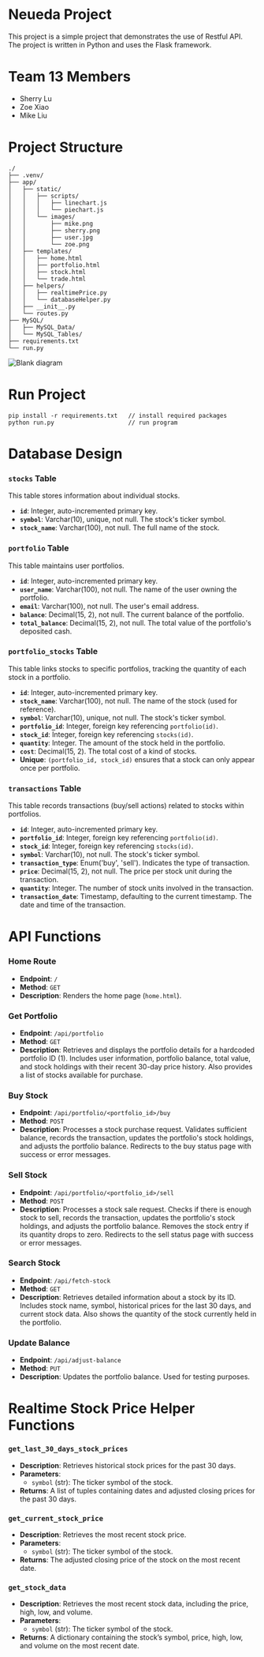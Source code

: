 # Neueda Project

This project is a simple project that demonstrates the use of Restful API. The project is written in Python and uses the Flask framework.

# Team 13 Members
- Sherry Lu
- Zoe Xiao
- Mike Liu

# Project Structure

```
./
├── .venv/
├── app/
│   ├── static/
│   │   ├── scripts/
│   │   │   ├── linechart.js
│   │   │   └── piechart.js
│   │   └── images/
│   │       ├── mike.png
│   │       ├── sherry.png
│   │       ├── user.jpg
│   │       └── zoe.png
│   ├── templates/
│   │   ├── home.html
│   │   ├── portfolio.html
│   │   ├── stock.html
│   │   └── trade.html
│   ├── helpers/
│   │   ├── realtimePrice.py
│   │   └── databaseHelper.py
│   ├── __init__.py
│   └── routes.py
├── MySQL/
│   ├── MySQL_Data/
│   └── MySQL_Tables/
├── requirements.txt
└── run.py
```
![Blank diagram](https://github.com/user-attachments/assets/ff80f75c-b52d-4bea-a58a-dec72e3caeda)

# Run Project
```
pip install -r requirements.txt   // install required packages
python run.py                     // run program

```
# Database Design

### `stocks` Table
This table stores information about individual stocks.

- **`id`**: Integer, auto-incremented primary key.
- **`symbol`**: Varchar(10), unique, not null. The stock's ticker symbol.
- **`stock_name`**: Varchar(100), not null. The full name of the stock.

### `portfolio` Table
This table maintains user portfolios.

- **`id`**: Integer, auto-incremented primary key.
- **`user_name`**: Varchar(100), not null. The name of the user owning the portfolio.
- **`email`**: Varchar(100), not null. The user's email address.
- **`balance`**: Decimal(15, 2), not null. The current balance of the portfolio.
- **`total_balance`**: Decimal(15, 2), not null. The total value of the portfolio's deposited cash.

### `portfolio_stocks` Table
This table links stocks to specific portfolios, tracking the quantity of each stock in a portfolio.

- **`id`**: Integer, auto-incremented primary key.
- **`stock_name`**: Varchar(100), not null. The name of the stock (used for reference).
- **`symbol`**: Varchar(10), unique, not null. The stock's ticker symbol.
- **`portfolio_id`**: Integer, foreign key referencing `portfolio(id)`.
- **`stock_id`**: Integer, foreign key referencing `stocks(id)`.
- **`quantity`**: Integer. The amount of the stock held in the portfolio.
- **`cost`**: Decimal(15, 2). The total cost of a kind of stocks.
- **Unique**: `(portfolio_id, stock_id)` ensures that a stock can only appear once per portfolio.

### `transactions` Table
This table records transactions (buy/sell actions) related to stocks within portfolios.

- **`id`**: Integer, auto-incremented primary key.
- **`portfolio_id`**: Integer, foreign key referencing `portfolio(id)`.
- **`stock_id`**: Integer, foreign key referencing `stocks(id)`.
- **`symbol`**: Varchar(10), not null. The stock's ticker symbol.
- **`transaction_type`**: Enum('buy', 'sell'). Indicates the type of transaction.
- **`price`**: Decimal(15, 2), not null. The price per stock unit during the transaction.
- **`quantity`**: Integer. The number of stock units involved in the transaction.
- **`transaction_date`**: Timestamp, defaulting to the current timestamp. The date and time of the transaction.

# API Functions

### Home Route
- **Endpoint**: `/`
- **Method**: `GET`
- **Description**: Renders the home page (`home.html`).

### Get Portfolio
- **Endpoint**: `/api/portfolio`
- **Method**: `GET`
- **Description**: Retrieves and displays the portfolio details for a hardcoded portfolio ID (1). Includes user information, portfolio balance, total value, and stock holdings with their recent 30-day price history. Also provides a list of stocks available for purchase.

### Buy Stock
- **Endpoint**: `/api/portfolio/<portfolio_id>/buy`
- **Method**: `POST`
- **Description**: Processes a stock purchase request. Validates sufficient balance, records the transaction, updates the portfolio's stock holdings, and adjusts the portfolio balance. Redirects to the buy status page with success or error messages.

### Sell Stock
- **Endpoint**: `/api/portfolio/<portfolio_id>/sell`
- **Method**: `POST`
- **Description**: Processes a stock sale request. Checks if there is enough stock to sell, records the transaction, updates the portfolio's stock holdings, and adjusts the portfolio balance. Removes the stock entry if its quantity drops to zero. Redirects to the sell status page with success or error messages.

### Search Stock
- **Endpoint**: `/api/fetch-stock`
- **Method**: `GET`
- **Description**: Retrieves detailed information about a stock by its ID. Includes stock name, symbol, historical prices for the last 30 days, and current stock data. Also shows the quantity of the stock currently held in the portfolio.

### Update Balance
- **Endpoint**: `/api/adjust-balance`
- **Method**: `PUT`
- **Description**: Updates the portfolio balance. Used for testing purposes.

# Realtime Stock Price Helper Functions

### `get_last_30_days_stock_prices`
- **Description**: Retrieves historical stock prices for the past 30 days.
- **Parameters**: 
  - `symbol` (str): The ticker symbol of the stock.
- **Returns**: A list of tuples containing dates and adjusted closing prices for the past 30 days.

### `get_current_stock_price`
- **Description**: Retrieves the most recent stock price.
- **Parameters**: 
  - `symbol` (str): The ticker symbol of the stock.
- **Returns**: The adjusted closing price of the stock on the most recent date.

### `get_stock_data`
- **Description**: Retrieves the most recent stock data, including the price, high, low, and volume.
- **Parameters**: 
  - `symbol` (str): The ticker symbol of the stock.
- **Returns**: A dictionary containing the stock’s symbol, price, high, low, and volume on the most recent date.

